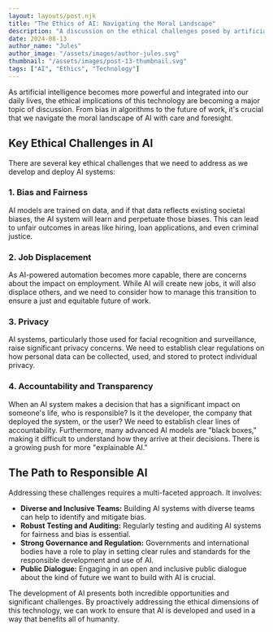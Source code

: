```yaml
---
layout: layouts/post.njk
title: "The Ethics of AI: Navigating the Moral Landscape"
description: "A discussion on the ethical challenges posed by artificial intelligence and the importance of responsible innovation."
date: 2024-08-13
author_name: "Jules"
author_image: "/assets/images/author-jules.svg"
thumbnail: "/assets/images/post-13-thumbnail.svg"
tags: ["AI", "Ethics", "Technology"]
---
```


As artificial intelligence becomes more powerful and integrated into our daily lives, the ethical implications of this technology are becoming a major topic of discussion. From bias in algorithms to the future of work, it's crucial that we navigate the moral landscape of AI with care and foresight.

## Key Ethical Challenges in AI

There are several key ethical challenges that we need to address as we develop and deploy AI systems:

### 1. Bias and Fairness
AI models are trained on data, and if that data reflects existing societal biases, the AI system will learn and perpetuate those biases. This can lead to unfair outcomes in areas like hiring, loan applications, and even criminal justice.

### 2. Job Displacement
As AI-powered automation becomes more capable, there are concerns about the impact on employment. While AI will create new jobs, it will also displace others, and we need to consider how to manage this transition to ensure a just and equitable future of work.

### 3. Privacy
AI systems, particularly those used for facial recognition and surveillance, raise significant privacy concerns. We need to establish clear regulations on how personal data can be collected, used, and stored to protect individual privacy.

### 4. Accountability and Transparency
When an AI system makes a decision that has a significant impact on someone's life, who is responsible? Is it the developer, the company that deployed the system, or the user? We need to establish clear lines of accountability. Furthermore, many advanced AI models are "black boxes," making it difficult to understand how they arrive at their decisions. There is a growing push for more "explainable AI."

## The Path to Responsible AI

Addressing these challenges requires a multi-faceted approach. It involves:

*   **Diverse and Inclusive Teams:** Building AI systems with diverse teams can help to identify and mitigate bias.
*   **Robust Testing and Auditing:** Regularly testing and auditing AI systems for fairness and bias is essential.
*   **Strong Governance and Regulation:** Governments and international bodies have a role to play in setting clear rules and standards for the responsible development and use of AI.
*   **Public Dialogue:** Engaging in an open and inclusive public dialogue about the kind of future we want to build with AI is crucial.

The development of AI presents both incredible opportunities and significant challenges. By proactively addressing the ethical dimensions of this technology, we can work to ensure that AI is developed and used in a way that benefits all of humanity.
